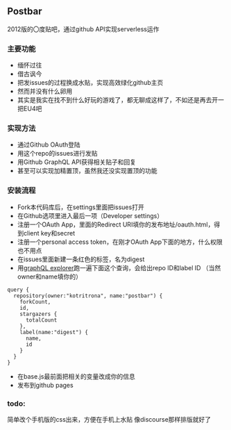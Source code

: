 ## Postbar

2012版的〇度贴吧，通过github API实现serverless运作

### 主要功能

- 缅怀过往
- 借古讽今
- 把发issues的过程换成水贴，实现高效绿化github主页
- 然而并没有什么卵用
- 其实是我实在找不到什么好玩的游戏了，都无聊成这样了，不如还是再去开一把EU4吧

### 实现方法

- 通过Github OAuth登陆
- 用这个repo的issues进行发贴
- 用Github GraphQL API获得相关贴子和回复
- 甚至可以实现加精置顶，虽然我还没实现置顶的功能

### 安装流程

- Fork本代码库后，在settings里面把issues打开
- 在Github选项里进入最后一项（Developer settings）
- 注册一个OAuth App，里面的Redirect URI填你的发布地址/oauth.html，得到client key和secret
- 注册一个personal access token，在刚才OAuth App下面的地方，什么权限也不用点
- 在issues里面新建一条红色的标签，名为digest
- 用[graphQL explorer](https://developer.github.com/v4/explorer/)跑一遍下面这个查询，会给出repo ID和label ID （当然owner和name填你的）

```text
query {
  repository(owner:"kotritrona", name:"postbar") {
    forkCount,
    id,
    stargazers {
      totalCount
    },
    label(name:"digest") {
      name,
      id
    }
  }
}
```

- 在base.js最前面把相关的变量改成你的信息
- 发布到github pages

### todo:

简单改个手机版的css出来，方便在手机上水贴
像discourse那样排版就好了
